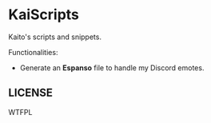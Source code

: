 # KaiScripts
Kaito's scripts and snippets.

Functionalities:
- Generate an **Espanso** file to handle my Discord emotes.


## LICENSE
WTFPL
